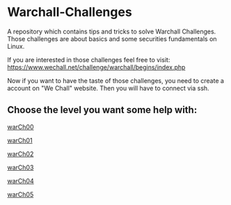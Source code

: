 # Warchall-Challenges
A repository which contains tips and tricks to solve Warchall Challenges. Those challenges are about basics and some securities fundamentals on Linux.

If you are interested in those challenges feel free to visit: https://www.wechall.net/challenge/warchall/begins/index.php

Now if you want to have the taste of those challenges, you need to create a account on "We Chall" website. Then you will have to connect via ssh.

## Choose the level you want some help with:
[warCh00](https://github.com/Kiku-no-Jo/Warchall-Challenges/blob/main/warCh00.md)

[warCh01](https://github.com/Kiku-no-Jo/Warchall-Challenges/blob/main/warCh01.md)

[warCh02](https://github.com/Kiku-no-Jo/Warchall-Challenges/blob/main/warCh02.md)

[warCh03](https://github.com/Kiku-no-Jo/Warchall-Challenges/blob/main/warCh03.md)

[warCh04](https://github.com/Kiku-no-Jo/Warchall-Challenges/blob/main/warCh04.md)

[warCh05](https://github.com/Kiku-no-Jo/Warchall-Challenges/blob/main/warCh05.md)

